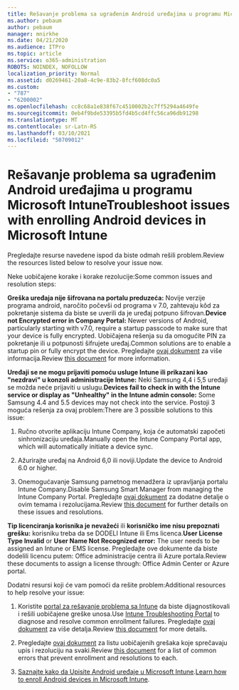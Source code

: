 ```yaml
---
title: Rešavanje problema sa ugrađenim Android uređajima u programu Microsoft Intune
ms.author: pebaum
author: pebaum
manager: mnirkhe
ms.date: 04/21/2020
ms.audience: ITPro
ms.topic: article
ms.service: o365-administration
ROBOTS: NOINDEX, NOFOLLOW
localization_priority: Normal
ms.assetid: d0269461-20a8-4c9e-83b2-8fcf608dc0a5
ms.custom:
- "787"
- "6200002"
ms.openlocfilehash: cc8c68a1e838f67c4510002b2c7ff5294a4649fe
ms.sourcegitcommit: 0eb4f9bde53395b5fd4b5cd4ffc56ca96db91298
ms.translationtype: MT
ms.contentlocale: sr-Latn-RS
ms.lasthandoff: 03/10/2021
ms.locfileid: "50709012"
---
```

# <a name="troubleshoot-issues-with-enrolling-android-devices-in-microsoft-intune"></a><span data-ttu-id="0a082-102">Rešavanje problema sa ugrađenim Android uređajima u programu Microsoft Intune</span><span class="sxs-lookup"><span data-stu-id="0a082-102">Troubleshoot issues with enrolling Android devices in Microsoft Intune</span></span>

<span data-ttu-id="0a082-103">Pregledajte resurse navedene ispod da biste odmah rešili problem.</span><span class="sxs-lookup"><span data-stu-id="0a082-103">Review the resources listed below to resolve your issue now.</span></span>
  
<span data-ttu-id="0a082-104">Neke uobičajene korake i korake rezolucije:</span><span class="sxs-lookup"><span data-stu-id="0a082-104">Some common issues and resolution steps:</span></span>
  
 <span data-ttu-id="0a082-105">**Greška uređaja nije šifrovana na portalu preduzeća:** Novije verzije programa android, naročito počevši od programa v 7.0, zahtevaju kôd za pokretanje sistema da biste se uverili da je uređaj potpuno šifrovan.</span><span class="sxs-lookup"><span data-stu-id="0a082-105">**Device not Encrypted error in Company Portal:** Newer versions of Android, particularly starting with v7.0, require a startup passcode to make sure that your device is fully encrypted.</span></span> <span data-ttu-id="0a082-106">Uobičajena rešenja su da omogućite PIN za pokretanje ili u potpunosti šifrujete uređaj.</span><span class="sxs-lookup"><span data-stu-id="0a082-106">Common solutions are to enable a startup pin or fully encrypt the device.</span></span> <span data-ttu-id="0a082-107">Pregledajte [ovaj dokument](https://docs.microsoft.com/intune-user-help/your-device-appears-encrypted-but-cp-says-otherwise-android) za više informacija.</span><span class="sxs-lookup"><span data-stu-id="0a082-107">Review [this document](https://docs.microsoft.com/intune-user-help/your-device-appears-encrypted-but-cp-says-otherwise-android) for more information.</span></span>
  
 <span data-ttu-id="0a082-108">**Uređaji se ne mogu prijaviti pomoću usluge Intune ili prikazani kao "nezdravi" u konzoli administracije Intune:** Neki Samsung 4,4 i 5,5 uređaji se možda neće prijaviti u uslugu.</span><span class="sxs-lookup"><span data-stu-id="0a082-108">**Devices fail to check in with the Intune service or display as "Unhealthy" in the Intune admin console:** Some Samsung 4.4 and 5.5 devices may not check into the service.</span></span> <span data-ttu-id="0a082-109">Postoji 3 moguća rešenja za ovaj problem:</span><span class="sxs-lookup"><span data-stu-id="0a082-109">There are 3 possible solutions to this issue:</span></span>
  
1. <span data-ttu-id="0a082-110">Ručno otvorite aplikaciju Intune Company, koja će automatski započeti sinhronizaciju uređaja.</span><span class="sxs-lookup"><span data-stu-id="0a082-110">Manually open the Intune Company Portal app, which will automatically initiate a device sync.</span></span>

2. <span data-ttu-id="0a082-111">Ažurirajte uređaj na Android 6,0 ili noviji.</span><span class="sxs-lookup"><span data-stu-id="0a082-111">Update the device to Android 6.0 or higher.</span></span>

3. <span data-ttu-id="0a082-112">Onemogućavanje Samsung pametnog menadžera iz upravljanja portalu Intune Company.</span><span class="sxs-lookup"><span data-stu-id="0a082-112">Disable Samsung Smart Manager from managing the Intune Company Portal.</span></span> <span data-ttu-id="0a082-113">Pregledajte [ovaj dokument](https://docs.microsoft.com/troubleshoot/mem/intune/troubleshoot-device-enrollment-in-intune#devices-fail-to-check-in-with-the-intune-service-and-display-as-unhealthy-in-the-intune-admin-console) za dodatne detalje o ovim temama i rezolucijama.</span><span class="sxs-lookup"><span data-stu-id="0a082-113">Review [this document](https://docs.microsoft.com/troubleshoot/mem/intune/troubleshoot-device-enrollment-in-intune#devices-fail-to-check-in-with-the-intune-service-and-display-as-unhealthy-in-the-intune-admin-console) for further details on these issues and resolutions.</span></span>

 <span data-ttu-id="0a082-114">**Tip licenciranja korisnika je nevažeći** ili **korisničko ime nisu prepoznati grešku:** korisniku treba da se DODELI Intune ili Ems licenca.</span><span class="sxs-lookup"><span data-stu-id="0a082-114">**User License Type Invalid** or **User Name Not Recognized error:** The user needs to be assigned an Intune or EMS license.</span></span> <span data-ttu-id="0a082-115">Pregledajte ove dokumente da biste dodelili licencu putem: Office administracije centra ili Azure portala.</span><span class="sxs-lookup"><span data-stu-id="0a082-115">Review these documents to assign a license through: Office Admin Center or Azure portal.</span></span>
  
<span data-ttu-id="0a082-116">Dodatni resursi koji će vam pomoći da rešite problem:</span><span class="sxs-lookup"><span data-stu-id="0a082-116">Additional resources to help resolve your issue:</span></span>
  
1. <span data-ttu-id="0a082-117">Koristite [portal za rešavanje problema sa Intune](https://devicemanagement.microsoft.com/#blade/Microsoft_Intune_DeviceSettings/TroubleshootBlade) da biste dijagnostikovali i rešili uobičajene greške unosa.</span><span class="sxs-lookup"><span data-stu-id="0a082-117">Use [Intune Troubleshooting Portal](https://devicemanagement.microsoft.com/#blade/Microsoft_Intune_DeviceSettings/TroubleshootBlade) to diagnose and resolve common enrollment failures.</span></span> <span data-ttu-id="0a082-118">Pregledajte [ovaj dokument](https://docs.microsoft.com/intune/help-desk-operators) za više detalja.</span><span class="sxs-lookup"><span data-stu-id="0a082-118">Review [this document](https://docs.microsoft.com/intune/help-desk-operators) for more details.</span></span>

2. <span data-ttu-id="0a082-119">Pregledajte [ovaj dokument](https://docs.microsoft.com/troubleshoot/mem/intune/troubleshoot-device-enrollment-in-intune) za listu uobičajenih grešaka koje sprečavaju upis i rezoluciju na svaki.</span><span class="sxs-lookup"><span data-stu-id="0a082-119">Review [this document](https://docs.microsoft.com/troubleshoot/mem/intune/troubleshoot-device-enrollment-in-intune) for a list of common errors that prevent enrollment and resolutions to each.</span></span>

3. <span data-ttu-id="0a082-120">[Saznajte kako da Upisite Android uređaje u Microsoft Intune](https://docs.microsoft.com/intune/android-enroll).</span><span class="sxs-lookup"><span data-stu-id="0a082-120">[Learn how to enroll Android devices in Microsoft Intune](https://docs.microsoft.com/intune/android-enroll).</span></span>
